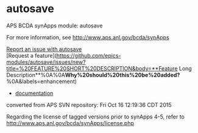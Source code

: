 # autosave
APS BCDA synApps module: autosave

For more information, see
   http://www.aps.anl.gov/bcda/synApps

[Report an issue with autosave](https://github.com/epics-modules/autosave/issues/new?title=%20ISSUE%20NAME%20HERE&body=**Describe%20the%20issue**%0A%0A**Steps%20to%20reproduce**%0A1.%20Step%20one%0A2.%20Step%20two%0A3.%20Step%20three%0A%0A**Expected%20behaivour**%0A%0A**Actual%20behaviour**%0A%0A**Build%20Environment**%0AArchitecture:%0AEpics%20Base%20Version:%0ADependent%20Module%20Versions:&labels=bug)  
[Request a feature](https://github.com/epics-modules/autosave/issues/new?title=%20FEATURE%20SHORT%20DESCRIPTION&body=**Feature Long Description**%0A%0A**Why%20should%20this%20be%20added?**%0A&labels=enhancement)

* [documentation](https://github.com/epics-modules/autosave/blob/master/documentation/README.md)


converted from APS SVN repository: Fri Oct 16 12:19:36 CDT 2015

Regarding the license of tagged versions prior to synApps 4-5, 
refer to http://www.aps.anl.gov/bcda/synApps/license.php
